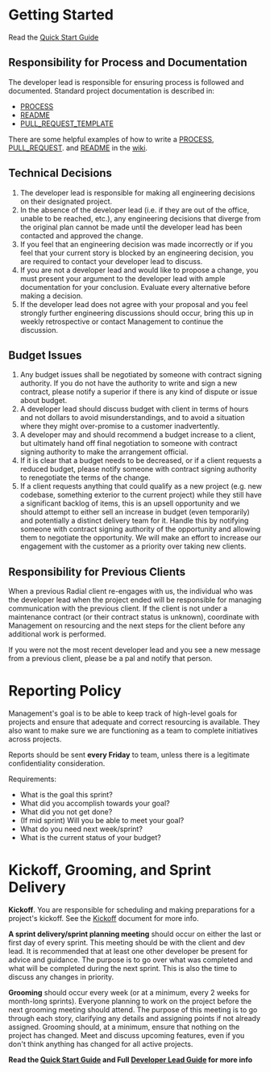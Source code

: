 # Getting Started
Read the [Quick Start Guide](SHORT_DEV_LEAD_GUIDE.md)

## Responsibility for Process and Documentation
The developer lead is responsible for ensuring process is followed and documented. Standard project documentation is described in:
- [PROCESS](PROCESS_TEMPLATE.md)
- [README](README.md)
- [PULL_REQUEST_TEMPLATE](PULL_REQUEST_TEMPLATE.md)

There are some helpful examples of how to write a [PROCESS](https://github.com/RadialDevGroup/Policy/wiki/Project-PROCESS-Development/_edit), [PULL_REQUEST](https://github.com/RadialDevGroup/Policy/wiki/Project-PULL_REQUEST_TEMPLATE-Development/_edit). and [README](https://github.com/RadialDevGroup/Policy/wiki/Project-README-Development/_edit) in the [wiki](https://github.com/RadialDevGroup/Policy/wiki#developer-lead-support).

## Technical Decisions
1. The developer lead is responsible for making all engineering decisions on their
  designated project.
2. In the absence of the developer lead (i.e. if they are out of the office,
  unable to be reached, etc.), any engineering decisions that diverge from the
  original plan cannot be made until the developer lead has been contacted and
  approved the change.
3. If you feel that an engineering decision was made incorrectly or if you feel
  that your current story is blocked by an engineering decision, you are
  required to contact your developer lead to discuss.
4. If you are not a developer lead and would like to propose a change,
  you must present your argument to the developer lead with ample documentation
  for your conclusion. Evaluate every alternative before making a decision.
5. If the developer lead does not agree with your proposal and you feel strongly
  further engineering discussions should occur, bring this up in weekly retrospective
  or contact Management to continue the discussion.
  
## Budget Issues
1. Any budget issues shall be negotiated by someone with contract signing authority.  If you do not have the authority to write and sign a new contract, please notify a superior if there is any kind of dispute or issue about budget.
2. A developer lead should discuss budget with client in terms of hours and not dollars to avoid misunderstandings, and to avoid a situation where they might over-promise to a customer inadvertently.
3. A developer may and should recommend a budget increase to a client, but ultimately hand off final negotiation to someone with contract signing authority to make the arrangement official.
4. If it is clear that a budget needs to be decreased, or if a client requests a reduced budget, please notify someone with contract signing authority to renegotiate the terms of the change.
5. If a client requests anything that could qualify as a new project (e.g. new codebase, something exterior to the current project) while they still have a significant backlog of items, this is an upsell opportunity and we should attempt to either sell an increase in budget (even temporarily) and potentially a distinct delivery team for it.  Handle this by notifying someone with contract signing authority of the opportunity and allowing them to negotiate the opportunity.  We will make an effort to increase our engagement with the customer as a priority over taking new clients.


## Responsibility for Previous Clients
When a previous Radial client re-engages with us, the individual who was the developer lead
when the project ended will be responsible for managing communication with the
previous client. If the client is not under a maintenance contract (or their
contract status is unknown), coordinate with Management on resourcing and the next
steps for the client before any additional work is performed.

If you were not the most recent developer lead and you see a new message from a previous client,
please be a pal and notify that person.

# Reporting Policy
Management's goal is to be able to keep track of high-level goals for projects and ensure that adequate and correct resourcing is available. They also want to make sure we are functioning as a team to complete initiatives across projects.

Reports should be sent **every Friday** to team, unless there is a legitimate confidentiality consideration.

Requirements:
- What is the goal this sprint?
- What did you accomplish towards your goal?
- What did you not get done?
- (If mid sprint) Will you be able to meet your goal?
- What do you need next week/sprint?
- What is the current status of your budget?

# Kickoff, Grooming, and Sprint Delivery
**Kickoff**. You are responsible for scheduling and making preparations for a project's kickoff.  See the [Kickoff](https://github.com/RadialDevGroup/Policy/wiki/Project-Kickoff) document for more info.

**A sprint delivery/sprint planning meeting** should occur on either the last or first day of every sprint. This meeting should be with the client and dev lead. It is recommended that at least one other developer be present for advice and guidance. The purpose is to go over what was completed and what will be completed during the next sprint. This is also the time to discuss any changes in priority.

**Grooming** should occur every week (or at a minimum, every 2 weeks for month-long sprints). Everyone planning to work on the project before the next grooming meeting should attend. The purpose of this meeting is to go through each story, clarifying any details and assigning points if not already assigned. Grooming should, at a minimum, ensure that nothing on the project has changed. Meet and discuss upcoming features, even if you don't think anything has changed for all active projects.

**Read the [Quick Start Guide](SHORT_DEV_LEAD_GUIDE.md) and Full [Developer Lead Guide](FULL_DEV_LEAD_GUIDE.md) for more info**
